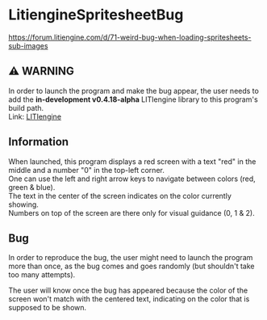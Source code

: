 # LitiengineSpritesheetBug
 https://forum.litiengine.com/d/71-weird-bug-when-loading-spritesheets-sub-images

## :warning: WARNING
In order to launch the program and make the bug appear, the user needs to add the **in-development v0.4.18-alpha** LITIengine library to this program's build path.  
Link: [LITIengine](https://github.com/gurkenlabs/litiengine)

## Information
When launched, this program displays a red screen with a text "red" in the middle and a number "0" in the top-left corner.  
One can use the left and right arrow keys to navigate between colors (red, green & blue).  
The text in the center of the screen indicates on the color currently showing.  
Numbers on top of the screen are there only for visual guidance (0, 1 & 2).

## Bug
In order to reproduce the bug, the user might need to launch the program more than once, as the bug comes and goes randomly (but shouldn't take too many attempts).

The user will know once the bug has appeared because the color of the screen won't match with the centered text, indicating on the color that is supposed to be shown.
